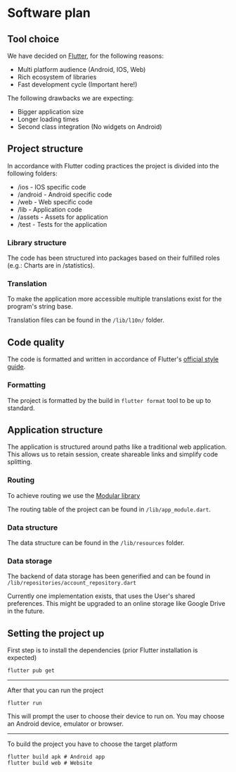 # Software plan

## Tool choice

We have decided on [Flutter](https://flutter.dev/), for the following reasons:

 * Multi platform audience (Android, IOS, Web)
 * Rich ecosystem of libraries
 * Fast development cycle (Important here!)

The following drawbacks we are expecting:

 * Bigger application size
 * Longer loading times
 * Second class integration (No widgets on Android)

## Project structure

In accordance with Flutter coding practices the project is divided into the following folders:
 
 * /ios - IOS specific code
 * /android - Android specific code
 * /web - Web specific code
 * /lib - Application code
 * /assets - Assets for application
 * /test - Tests for the application

### Library structure

The code has been structured into packages based on their fulfilled roles (e.g.: Charts are in /statistics).

### Translation

To make the application more accessible multiple translations exist for the program's string base.

Translation files can be found in the `/lib/l10n/` folder.

## Code quality

The code is formatted and written in accordance of Flutter's [official style guide](https://github.com/flutter/flutter/wiki/Style-guide-for-Flutter-repo). 

### Formatting

The project is formatted by the build in `flutter format` tool to be up to standard.

## Application structure

The application is structured around paths like a traditional web application. This allows us to retain session, create shareable links and simplify code splitting. 

### Routing

To achieve routing we use the [Modular library](https://modular.flutterando.com.br/) 

The routing table of the project can be found in `/lib/app_module.dart`.

### Data structure

The data structure can be found in the `/lib/resources` folder. 

### Data storage

The backend of data storage has been generified and can be found in `/lib/repositories/account_repository.dart`

Currently one implementation exists, that uses the User's shared preferences. This might be upgraded to an online storage like Google Drive in the future.

## Setting the project up

First step is to install the dependencies (prior Flutter installation is expected)
```
flutter pub get
```
---

After that you can run the project
```
flutter run
```
This will prompt the user to choose their device to run on. You may choose an Android device, emulator or browser.

---

To build the project you have to choose the target platform
```
flutter build apk # Android app
flutter build web # Website
```
